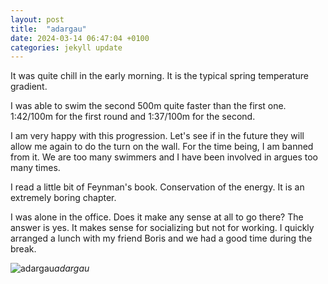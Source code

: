 ```yaml
---
layout: post
title:  "adargau"
date: 2024-03-14 06:47:04 +0100
categories: jekyll update
---
```


It was quite chill in the early morning. It is the typical spring temperature gradient.  

I was able to swim the second 500m quite faster than the first one. 1:42/100m for the first round and 1:37/100m for the second.   

I am very happy with this progression. Let's see if in the future they will allow me again to do the turn on the wall. For the time being, I am banned from it. We are too many swimmers and I have been involved in argues too many times.   

I read a little bit of Feynman's book. Conservation of the energy. It is an extremely boring chapter.  

I was alone in the office. Does it make any sense at all to go there? The answer is yes. It makes sense for socializing but not for working. I quickly arranged a lunch with my friend Boris and we had a good time during the break. 




![adargau](https://lh3.googleusercontent.com/pw/AP1GczNsJBdjeeNc7wERR3XyvhAv4xh45DHSY3miPvbZmJrmaIxF-gBmm4fqJirJMIBtNFbvspuuwzsNBg7bhYh9KT_jn3LZytHhXhQiH0N-IKYETdXUQ2A=w0)*adargau*&nbsp;



[jekyll-docs]: https://jekyllrb.com/docs/home
[jekyll-gh]:   https://github.com/jekyll/jekyll
[jekyll-talk]: https://talk.jekyllrb.com/
